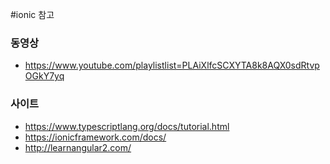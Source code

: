 #ionic 참고 

### 동영상 
* <https://www.youtube.com/playlistlist=PLAiXlfcSCXYTA8k8AQX0sdRtvpOGkY7yq>



### 사이트 
* <https://www.typescriptlang.org/docs/tutorial.html>
* <https://ionicframework.com/docs/>
* <http://learnangular2.com/>